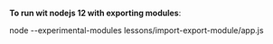 **To run wit nodejs 12 with exporting modules**:

node --experimental-modules lessons/import-export-module/app.js 